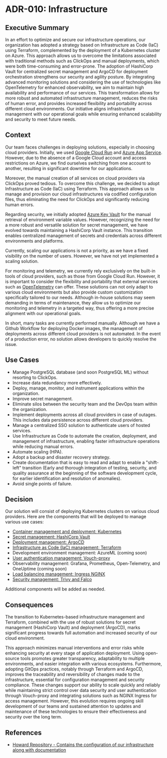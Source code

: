 # ADR-010: Infrastructure

## Executive Summary

In an effort to optimize and secure our infrastructure operations, our
organization has adopted a strategy based on Infrastructure as Code (IaC) using
Terraform, complemented by the deployment of a Kubernetes cluster on Azure. This
approach allows us to overcome the limitations associated with traditional
methods such as ClickOps and manual deployments, which were both time-consuming
and error-prone. The adoption of HashiCorp Vault for centralized secret
management and ArgoCD for deployment orchestration strengthens our security and
agility posture. By integrating advanced monitoring solutions and considering
the use of technologies like OpenTelemetry for enhanced observability, we aim to
maintain high availability and performance of our services. This transformation
allows for more robust and automated infrastructure management, reduces the
risks of human error, and provides increased flexibility and portability across
different cloud environments. Our initiative aligns infrastructure management
with our operational goals while ensuring enhanced scalability and security to
meet future needs.

## Context

Our team faces challenges in deploying solutions, especially in choosing cloud
providers. Initially, we used [Google Cloud
Run](https://cloud.google.com/run/?hl=en) and [Azure App
Service](https://azure.microsoft.com/en-ca/products/app-service/). However, due
to the absence of a Google Cloud account and access restrictions on Azure, we
find ourselves switching from one account to another, resulting in significant
downtime for our applications.

Moreover, the manual creation of all services on cloud providers via ClickOps
proved tedious. To overcome this challenge, we decided to adopt Infrastructure
as Code (IaC) using Terraform. This approach allows us to manage and provision
our cloud infrastructures via codified configuration files, thus eliminating the
need for ClickOps and significantly reducing human errors.

Regarding security, we initially adopted [Azure Key
Vault](https://azure.microsoft.com/en-us/products/key-vault/) for the manual
retrieval of environment variable values. However, recognizing the need for a
more robust and versatile solution for secret management, we have evolved
towards maintaining a HashiCorp Vault instance. This transition enables
centralized management of secrets and credentials across different environments
and platforms.

Currently, scaling our applications is not a priority, as we have a fixed
visibility on the number of users. However, we have not yet implemented a
scaling solution.

For monitoring and telemetry, we currently rely exclusively on the built-in
tools of cloud providers, such as those from Google Cloud Run. However, it is
important to consider the flexibility and portability that external services
such as [OpenTelemetry](https://opentelemetry.io/) can offer. These solutions
can not only adapt to various cloud environments but also provide custom
customization specifically tailored to our needs. Although in-house solutions
may seem demanding in terms of maintenance, they allow us to optimize our
monitoring and telemetry in a targeted way, thus offering a more precise
alignment with our operational goals.

In short, many tasks are currently performed manually. Although we have a Github
Workflow for deploying Docker images, the management of deployments across
different cloud providers is not automated. In the event of a production error,
no solution allows developers to quickly resolve the issue.

## Use Cases

- Manage PostgreSQL database (and soon PostgreSQL ML) without resorting to
  ClickOps.
- Increase data redundancy more effectively.
- Deploy, manage, monitor, and instrument applications within the organization.
- Improve secret management.
- Eliminate silos between the security team and the DevOps team within the
  organization.
- Implement deployments across all cloud providers in case of outages. This
  includes data persistence across different cloud providers.
- Manage a centralized SSO solution to authenticate users of hosted services.
- Use Infrastructure as Code to automate the creation, deployment, and
  management of infrastructure, enabling faster infrastructure operations while
  reducing manual errors.
- Automate scaling (HPA).
- Adopt a backup and disaster recovery strategy.
- Create documentation that is easy to read and adapt to enable a "shift-left"
  transition (Early and thorough integration of testing, security, and quality
  assurance at the beginning of the software development cycle, for earlier
  identification and resolution of anomalies).
- Avoid single points of failure.

## Decision

Our solution will consist of deploying Kubernetes clusters on various cloud
providers. Here are the components that will be deployed to manage various use
cases:

- [Container management and deployment: Kubernetes](014-containers.fr-ca.md)
- [Secret management: HashiCorp Vault](012-secret-management.fr-ca.md)
- [Deployment management: ArgoCD](011-gitops.fr-ca.md)
- [Infrastructure as Code (IaC) management: Terraform](013-IaC-tool.fr-ca.md)
- Development environment management: AzureML (coming soon)
- [User authentication management:
  Vouch-proxy](015-authentication-management.fr-ca.md)
- Observability management: Grafana, Prometheus, Open-Telemetry, and OneUptime
  (coming soon)
- [Load balancing management: Ingress NGINX](016-networking.fr-ca.md)
- [Security management: Trivy and Falco](017-security.fr-ca.md)

Additional components will be added as needed.

## Consequences

The transition to Kubernetes-based infrastructure management and Terraform,
combined with the use of robust solutions for secret management (HashiCorp
Vault) and deployment (ArgoCD), marks significant progress towards full
automation and increased security of our cloud environment.

This approach minimizes manual interventions and error risks while enhancing
security at every stage of application deployment. Using open-source tools
promotes greater transparency, adaptability to multiple environments, and easier
integration with various ecosystems. Furthermore, adopting GitOps practices,
notably through Terraform and ArgoCD, improves the traceability and
reversibility of changes made to the infrastructure, essential for configuration
management and security compliance. These changes support our ability to scale
quickly and reliably while maintaining strict control over data security and
user authentication through Vouch-proxy and integrating solutions such as NGINX
Ingress for access management. However, this evolution requires ongoing skill
development of our teams and sustained attention to updates and maintenance of
these technologies to ensure their effectiveness and security over the long
term.

## References

- [Howard Repository - Contains the configuration of our infrastructure along
  with documentation](https://github.com/ai-cfia/howard)

